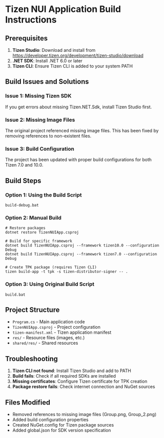 # Tizen NUI Application Build Instructions

## Prerequisites

1. **Tizen Studio**: Download and install from https://developer.tizen.org/development/tizen-studio/download
2. **.NET SDK**: Install .NET 6.0 or later
3. **Tizen CLI**: Ensure Tizen CLI is added to your system PATH

## Build Issues and Solutions

### Issue 1: Missing Tizen SDK
If you get errors about missing Tizen.NET.Sdk, install Tizen Studio first.

### Issue 2: Missing Image Files
The original project referenced missing image files. This has been fixed by removing references to non-existent files.

### Issue 3: Build Configuration
The project has been updated with proper build configurations for both Tizen 7.0 and 10.0.

## Build Steps

### Option 1: Using the Build Script
```batch
build-debug.bat
```

### Option 2: Manual Build
```batch
# Restore packages
dotnet restore TizenNUIApp.csproj

# Build for specific framework
dotnet build TizenNUIApp.csproj --framework tizen10.0 --configuration Debug
dotnet build TizenNUIApp.csproj --framework tizen7.0 --configuration Debug

# Create TPK package (requires Tizen CLI)
tizen build-app -t tpk -s tizen-distributor-signer -- .
```

### Option 3: Using Original Build Script
```batch
build.bat
```

## Project Structure
- `Program.cs` - Main application code
- `TizenNUIApp.csproj` - Project configuration
- `tizen-manifest.xml` - Tizen application manifest
- `res/` - Resource files (images, etc.)
- `shared/res/` - Shared resources

## Troubleshooting

1. **Tizen CLI not found**: Install Tizen Studio and add to PATH
2. **Build fails**: Check if all required SDKs are installed
3. **Missing certificates**: Configure Tizen certificate for TPK creation
4. **Package restore fails**: Check internet connection and NuGet sources

## Files Modified
- Removed references to missing image files (Group.png, Group_2.png)
- Added build configuration properties
- Created NuGet.config for Tizen package sources
- Added global.json for SDK version specification
